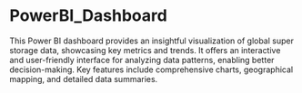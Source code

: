 # PowerBI_Dashboard
This Power BI dashboard provides an insightful visualization of global super storage data, showcasing key metrics and trends. It offers an interactive and user-friendly interface for analyzing data patterns, enabling better decision-making. Key features include comprehensive charts, geographical mapping, and detailed data summaries.
